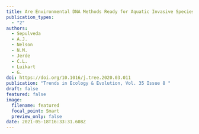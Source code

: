 ```yaml
---
title: Are Environmental DNA Methods Ready for Aquatic Invasive Species Management?
publication_types:
  - "2"
authors:
  - Sepulveda
  - A.J.
  - Nelson
  - N.M.
  - Jerde
  - C.L.
  - Luikart
  - G.
doi: https://doi.org/10.1016/j.tree.2020.03.011
publication: "Trends in Ecology & Evolution, Vol. 35 Issue 8 "
draft: false
featured: false
image:
  filename: featured
  focal_point: Smart
  preview_only: false
date: 2021-05-18T16:33:31.608Z
---
```

